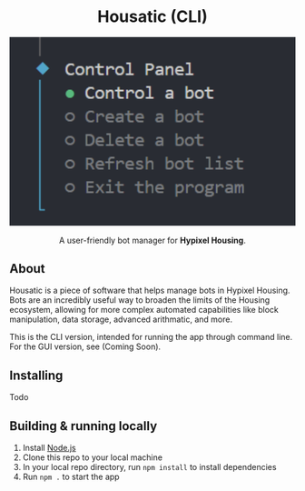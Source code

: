 <div align="center"> 
  
# Housatic (CLI)

<img width=794 alt=image src="./public/assets/control-panel.png">

A user-friendly bot manager for **Hypixel Housing**.
</div>


## About

Housatic is a piece of software that helps manage bots in Hypixel Housing. Bots are an incredibly useful way to broaden the limits of the Housing ecosystem, allowing for more complex automated capabilities like block manipulation, data storage, advanced arithmatic, and more.

This is the CLI version, intended for running the app through command line. For the GUI version, see (Coming Soon).

## Installing

Todo

## Building & running locally

1. Install [Node.js](https://nodejs.org/en)
2. Clone this repo to your local machine
3. In your local repo directory, run `npm install` to install dependencies
4. Run `npm .` to start the app